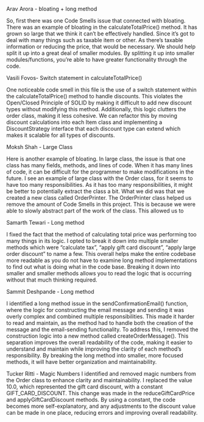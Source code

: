 Arav Arora - bloating + long method

So, first there was one Code Smells issue that connected with bloating. There was an example of bloating in the calculateTotalPrice() method. It has grown so large that we think it can’t be effectively handled. Since it’s got to deal with many things such as taxable item or other. As there’s taxable information or reducing the price, that would be necessary. We should help split it up into a great deal of smaller modules. By splitting it up into smaller modules/functions, you’re able to have greater functionality through the code. 


Vasili Fovos- Switch statement in calculateTotalPrice()

One noticeable code smell in this file is the use of a switch statement within the calculateTotalPrice()  method to handle discounts. This violates the Open/Closed Principle of SOLID by making it difficult to add new discount types without modifying this method. Additionally, this logic clutters the order class, making it less cohesive. We can refactor this by moving discount calculations into each Item class and implementing a DiscountStrategy interface that each discount type can extend which makes it scalable for all types of discounts.


Moksh Shah - Large Class

Here is another example of bloating. In large class, the issue is that one class has many fields, methods, and lines of code. When it has many lines of code, it can be difficult for the programmer to make modifications in the future. I see an example of large class with the Order class, for it seems to have too many responsibilities. As it has too many responsibilities, it might be better to potentially extract the class a bit. What we did was that we created a new class called OrderPrinter. The OrderPrinter class helped us remove the amount of Code Smells in this project. This is because we were able to slowly abstract part of the work of the class. This allowed us to 


Samarth Tewari - Long method

I fixed the fact that the method of calculating total price was performing too many things in its logic. I opted to break it down into multiple smaller methods which were “calculate tax”, “apply gift card discount”, “apply large order discount” to name a few. This overall helps make the entire codebase more readable as you do not have to examine long method implementations to find out what is doing what in the code base. Breaking it down into smaller and smaller methods allows you to read the logic that is occurring without that much thinking required.


Sammit Deshpande - Long method

I identified a long method issue in the sendConfirmationEmail() function, where the logic for constructing the email message and sending it was overly complex and combined multiple responsibilities. This made it harder to read and maintain, as the method had to handle both the creation of the message and the email-sending functionality. To address this, I removed the construction logic into a new method called createOrderMessage(). This separation improves the overall readability of the code, making it easier to understand and maintain while improving the clarity of each method’s responsibility. By breaking the long method into smaller, more focused methods, it will have better organization and maintainability.

Tucker Ritti - Magic Numbers
I identified and removed magic numbers from the Order class to enhance clarity and maintainability. I replaced the value 10.0, which represented the gift card discount, with a constant GIFT_CARD_DISCOUNT. This change was made in the reduceGiftCardPrice and applyGiftCardDiscount methods. By using a constant, the code becomes more self-explanatory, and any adjustments to the discount value can be made in one place, reducing errors and improving overall readability.
